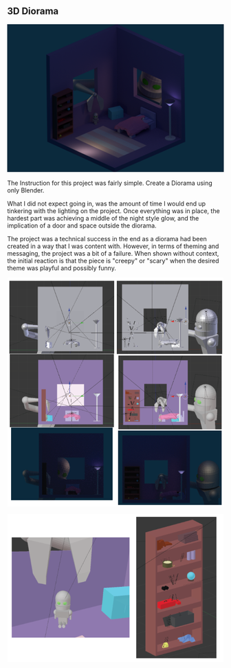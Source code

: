 <h2>
3D Diorama
</h2>

![Boom Final Product](/3D/FinalRender/Final_Cover.png)

<p>The Instruction for this project was fairly simple. Create a Diorama using only Blender.
</p>

<p>What I did not expect going in, was the amount of time I would end up tinkering with the lighting on the project. Once everything was in place, the hardest part was achieving a middle of the night style glow, and the implication of a door and space outside the diorama.
</p>
<p>
The project was a technical success in the end as a diorama had been created in a way that I was content with. However, in terms of theming and messaging, the project was a bit of a failure. When shown without context, the initial reaction is that the piece is "creepy" or "scary" when the desired theme was playful and possibly funny.
</p>

![Progress](/3D/FinalRender/RobotCollect.PNG)

![CloseUps](/3D/FinalRender/closeups.PNG)
